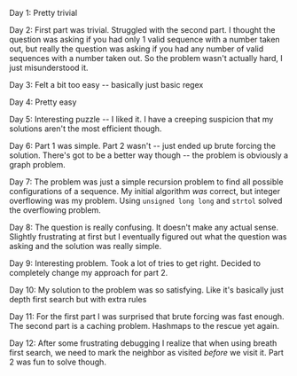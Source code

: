 Day 1: Pretty trivial

Day 2: First part was trivial. Struggled with the second part. I thought
       the question was asking if you had only 1 valid sequence with a number
       taken out, but really the question was asking if you had any number
       of valid sequences with a number taken out. So the problem wasn't actually
       hard, I just misunderstood it.

Day 3: Felt a bit too easy -- basically just basic regex

Day 4: Pretty easy

Day 5: Interesting puzzle -- I liked it. I have a creeping suspicion that my solutions aren't the most efficient though.

Day 6: Part 1 was simple. Part 2 wasn't -- just ended up brute forcing the solution. There's got to be a better way though -- the problem is obviously a graph problem.

Day 7: The problem was just a simple recursion problem to find all possible configurations of a sequence. My initial algorithm *was* correct, but integer overflowing was my problem. Using `unsigned long long` and `strtol` solved the overflowing problem.

Day 8: The question is really confusing. It doesn't make any actual sense. Slightly frustrating at first but I eventually figured out what the question was asking and the solution was really simple.

Day 9: Interesting problem. Took a lot of tries to get right. Decided to completely change my approach for part 2.

Day 10: My solution to the problem was so satisfying. Like it's basically just depth first search but with extra rules

Day 11: For the first part I was surprised that brute forcing was fast enough. The second part is a caching problem. Hashmaps to the rescue yet again.

Day 12: After some frustrating debugging I realize that when using breath first search, we need to mark the neighbor as visited *before* we visit it. Part 2 was fun to solve though.